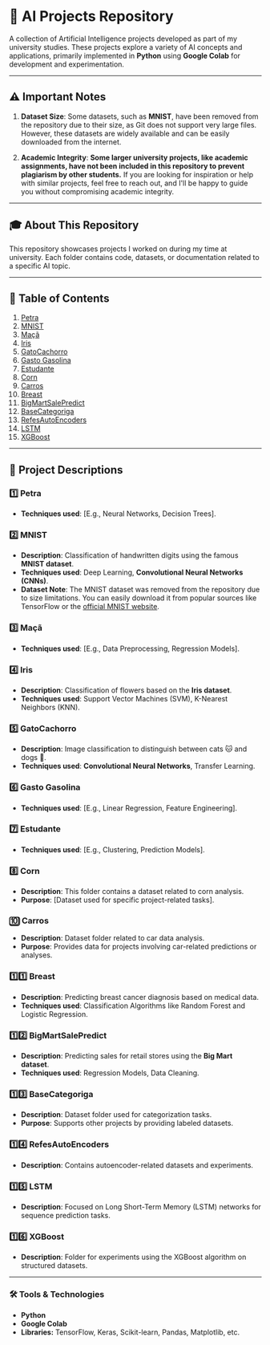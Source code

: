 # 🧠 AI Projects Repository  
A collection of Artificial Intelligence projects developed as part of my university studies. These projects explore a variety of AI concepts and applications, primarily implemented in **Python** using **Google Colab** for development and experimentation.  

---

## ⚠️ Important Notes  

1. **Dataset Size**: Some datasets, such as **MNIST**, have been removed from the repository due to their size, as Git does not support very large files. However, these datasets are widely available and can be easily downloaded from the internet.  

2. **Academic Integrity**: **Some larger university projects, like academic assignments, have not been included in this repository to prevent plagiarism by other students.** If you are looking for inspiration or help with similar projects, feel free to reach out, and I'll be happy to guide you without compromising academic integrity.  

---

## 🎓 About This Repository  
This repository showcases projects I worked on during my time at university. Each folder contains code, datasets, or documentation related to a specific AI topic.  

---

## 📂 Table of Contents  

1. [Petra](#petra)  
2. [MNIST](#mnist)  
3. [Maçã](#maçã)  
4. [Iris](#iris)  
5. [GatoCachorro](#gatocachorro)  
6. [Gasto Gasolina](#gasto-gasolina)  
7. [Estudante](#estudante)  
8. [Corn](#corn)  
9. [Carros](#carros)  
10. [Breast](#breast)  
11. [BigMartSalePredict](#bigmartsalepredict)  
12. [BaseCategoriga](#basecategoriga)  
13. [RefesAutoEncoders](#refesautoencoders)  
14. [LSTM](#lstm)  
15. [XGBoost](#xgboost)  

---

## 📘 Project Descriptions  

### 1️⃣ Petra  
- **Techniques used**: [E.g., Neural Networks, Decision Trees].  

### 2️⃣ MNIST  
- **Description**: Classification of handwritten digits using the famous **MNIST dataset**.  
- **Techniques used**: Deep Learning, **Convolutional Neural Networks (CNNs)**.  
- **Dataset Note**: The MNIST dataset was removed from the repository due to size limitations. You can easily download it from popular sources like TensorFlow or the [official MNIST website](http://yann.lecun.com/exdb/mnist/).  

### 3️⃣ Maçã  
- **Techniques used**: [E.g., Data Preprocessing, Regression Models].  

### 4️⃣ Iris  
- **Description**: Classification of flowers based on the **Iris dataset**.  
- **Techniques used**: Support Vector Machines (SVM), K-Nearest Neighbors (KNN).  

### 5️⃣ GatoCachorro  
- **Description**: Image classification to distinguish between cats 🐱 and dogs 🐶.  
- **Techniques used**: **Convolutional Neural Networks**, Transfer Learning.  

### 6️⃣ Gasto Gasolina  
- **Techniques used**: [E.g., Linear Regression, Feature Engineering].  

### 7️⃣ Estudante  
- **Techniques used**: [E.g., Clustering, Prediction Models].  

### 8️⃣ Corn  
- **Description**: This folder contains a dataset related to corn analysis.  
- **Purpose**: [Dataset used for specific project-related tasks].  

### 🔟 Carros  
- **Description**: Dataset folder related to car data analysis.  
- **Purpose**: Provides data for projects involving car-related predictions or analyses.  

### 1️⃣1️⃣ Breast  
- **Description**: Predicting breast cancer diagnosis based on medical data.  
- **Techniques used**: Classification Algorithms like Random Forest and Logistic Regression.  

### 1️⃣2️⃣ BigMartSalePredict  
- **Description**: Predicting sales for retail stores using the **Big Mart dataset**.  
- **Techniques used**: Regression Models, Data Cleaning.  

### 1️⃣3️⃣ BaseCategoriga  
- **Description**: Dataset folder used for categorization tasks.  
- **Purpose**: Supports other projects by providing labeled datasets.  

### 1️⃣4️⃣ RefesAutoEncoders  
- **Description**: Contains autoencoder-related datasets and experiments.  

### 1️⃣5️⃣ LSTM  
- **Description**: Focused on Long Short-Term Memory (LSTM) networks for sequence prediction tasks.  

### 1️⃣6️⃣ XGBoost  
- **Description**: Folder for experiments using the XGBoost algorithm on structured datasets.  

---

### 🛠 Tools & Technologies
- **Python**
- **Google Colab**
- **Libraries:** TensorFlow, Keras, Scikit-learn, Pandas, Matplotlib, etc.

